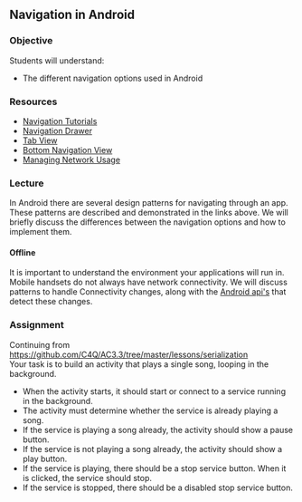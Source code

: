 ## Navigation in Android

### Objective

Students will understand:

* The different navigation options used in Android


### Resources
- [Navigation Tutorials](https://developer.android.com/training/implementing-navigation/index.html)
- [Navigation Drawer](https://developer.android.com/training/implementing-navigation/nav-drawer.html)
- [Tab View](https://developer.android.com/training/implementing-navigation/lateral.html)
- [Bottom Navigation View](https://developer.android.com/reference/android/support/design/widget/BottomNavigationView.html)
- [Managing Network Usage](https://developer.android.com/training/basics/network-ops/managing.html)

### Lecture
In Android there are several design patterns for navigating through an app. These patterns are 
described and demonstrated in the links above. We will briefly discuss the differences between the navigation 
options and how to implement them.

#### Offline
It is important to understand the environment your applications will run in. Mobile handsets do not always
have network connectivity. We will discuss patterns to handle Connectivity changes, along with the [Android
api's](https://developer.android.com/training/basics/network-ops/managing.html) that detect these changes.

### Assignment

Continuing from https://github.com/C4Q/AC3.3/tree/master/lessons/serialization<br>
Your task is to build an activity that plays a single song, looping in the background.<br>
- When the activity starts, it should start or connect to a service running in the background.
- The activity must determine whether the service is already playing a song.
- If the service is playing a song already, the activity should show a pause button.
- If the service is not playing a song already, the activity should show a play button.
- If the service is playing, there should be a stop service button. When it is clicked, the service should stop.
- If the service is stopped, there should be a disabled stop service button.



